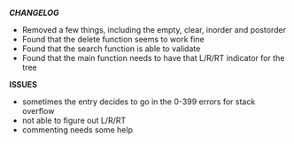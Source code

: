***CHANGELOG***

- Removed a few things, including the empty, clear, inorder and postorder
- Found that the delete function seems to work fine 
- Found that the search function is able to validate 
- Found that the main function needs to have that L/R/RT indicator for the tree


**ISSUES**
- sometimes the entry decides to go in the 0-399 errors for stack overflow
- not able to figure out L/R/RT
- commenting needs some help
